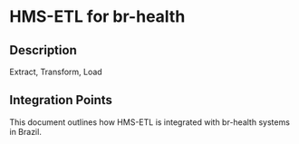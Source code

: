 # HMS-ETL for br-health

## Description

Extract, Transform, Load

## Integration Points

This document outlines how HMS-ETL is integrated with br-health systems in Brazil.
